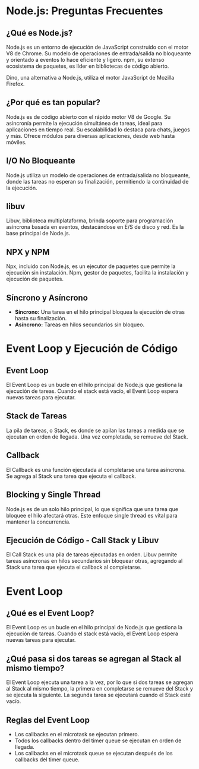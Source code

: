 # Node.js: Preguntas Frecuentes

## ¿Qué es Node.js?

Node.js es un entorno de ejecución de JavaScript construido con el motor V8 de Chrome. Su modelo de operaciones de entrada/salida no bloqueante y orientado a eventos lo hace eficiente y ligero. npm, su extenso ecosistema de paquetes, es líder en bibliotecas de código abierto.

Dino, una alternativa a Node.js, utiliza el motor JavaScript de Mozilla Firefox.

## ¿Por qué es tan popular?

Node.js es de código abierto con el rápido motor V8 de Google. Su asincronía permite la ejecución simultánea de tareas, ideal para aplicaciones en tiempo real. Su escalabilidad lo destaca para chats, juegos y más. Ofrece módulos para diversas aplicaciones, desde web hasta móviles.

## I/O No Bloqueante

Node.js utiliza un modelo de operaciones de entrada/salida no bloqueante, donde las tareas no esperan su finalización, permitiendo la continuidad de la ejecución.

## libuv

Libuv, biblioteca multiplataforma, brinda soporte para programación asíncrona basada en eventos, destacándose en E/S de disco y red. Es la base principal de Node.js.

## NPX y NPM

Npx, incluido con Node.js, es un ejecutor de paquetes que permite la ejecución sin instalación. Npm, gestor de paquetes, facilita la instalación y ejecución de paquetes.

## Síncrono y Asíncrono

- **Síncrono:** Una tarea en el hilo principal bloquea la ejecución de otras hasta su finalización.
- **Asíncrono:** Tareas en hilos secundarios sin bloqueo.

# Event Loop y Ejecución de Código

## Event Loop

El Event Loop es un bucle en el hilo principal de Node.js que gestiona la ejecución de tareas. Cuando el stack está vacío, el Event Loop espera nuevas tareas para ejecutar.

## Stack de Tareas

La pila de tareas, o Stack, es donde se apilan las tareas a medida que se ejecutan en orden de llegada. Una vez completada, se remueve del Stack.

## Callback

El Callback es una función ejecutada al completarse una tarea asíncrona. Se agrega al Stack una tarea que ejecuta el callback.

## Blocking y Single Thread

Node.js es de un solo hilo principal, lo que significa que una tarea que bloquee el hilo afectará otras. Este enfoque single thread es vital para mantener la concurrencia.

## Ejecución de Código - Call Stack y Libuv

El Call Stack es una pila de tareas ejecutadas en orden. Libuv permite tareas asíncronas en hilos secundarios sin bloquear otras, agregando al Stack una tarea que ejecuta el callback al completarse.

# Event Loop

## ¿Qué es el Event Loop?

El Event Loop es un bucle en el hilo principal de Node.js que gestiona la ejecución de tareas. Cuando el stack está vacío, el Event Loop espera nuevas tareas para ejecutar.

## ¿Qué pasa si dos tareas se agregan al Stack al mismo tiempo?

El Event Loop ejecuta una tarea a la vez, por lo que si dos tareas se agregan al Stack al mismo tiempo, la primera en completarse se remueve del Stack y se ejecuta la siguiente. La segunda tarea se ejecutará cuando el Stack esté vacío.

## Reglas del Event Loop

- Los callbacks en el microtask se ejecutan primero.
- Todos los callbacks dentro del timer queue se ejecutan en orden de llegada.
- Los callbacks en el microtask queue se ejecutan después de los callbacks del timer queue.
